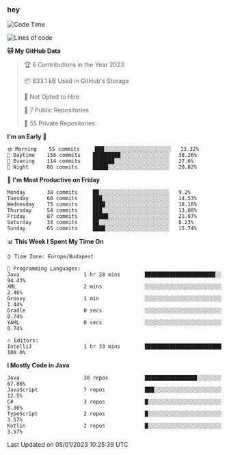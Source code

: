 ### hey

<!--START_SECTION:waka-->
![Code Time](http://img.shields.io/badge/Code%20Time-879%20hrs%2015%20mins-blue)

![Lines of code](https://img.shields.io/badge/From%20Hello%20World%20I%27ve%20Written-650%20Thousand%20lines%20of%20code-blue)

**🐱 My GitHub Data** 

> 🏆 6 Contributions in the Year 2023
 > 
> 📦 833.1 kB Used in GitHub's Storage 
 > 
> 🚫 Not Opted to Hire
 > 
> 📜 7 Public Repositories 
 > 
> 🔑 55 Private Repositories  
 > 
**I'm an Early 🐤** 

```text
🌞 Morning    55 commits     ███░░░░░░░░░░░░░░░░░░░░░░   13.32% 
🌆 Daytime    158 commits    █████████░░░░░░░░░░░░░░░░   38.26% 
🌃 Evening    114 commits    ███████░░░░░░░░░░░░░░░░░░   27.6% 
🌙 Night      86 commits     █████░░░░░░░░░░░░░░░░░░░░   20.82%

```
📅 **I'm Most Productive on Friday** 

```text
Monday       38 commits     ██░░░░░░░░░░░░░░░░░░░░░░░   9.2% 
Tuesday      60 commits     ███░░░░░░░░░░░░░░░░░░░░░░   14.53% 
Wednesday    75 commits     ████░░░░░░░░░░░░░░░░░░░░░   18.16% 
Thursday     54 commits     ███░░░░░░░░░░░░░░░░░░░░░░   13.08% 
Friday       87 commits     █████░░░░░░░░░░░░░░░░░░░░   21.07% 
Saturday     34 commits     ██░░░░░░░░░░░░░░░░░░░░░░░   8.23% 
Sunday       65 commits     ████░░░░░░░░░░░░░░░░░░░░░   15.74%

```


📊 **This Week I Spent My Time On** 

```text
⌚︎ Time Zone: Europe/Budapest

💬 Programming Languages: 
Java                     1 hr 28 mins        ███████████████████████░░   94.43% 
XML                      2 mins              ░░░░░░░░░░░░░░░░░░░░░░░░░   2.46% 
Groovy                   1 min               ░░░░░░░░░░░░░░░░░░░░░░░░░   1.44% 
Gradle                   0 secs              ░░░░░░░░░░░░░░░░░░░░░░░░░   0.74% 
YAML                     0 secs              ░░░░░░░░░░░░░░░░░░░░░░░░░   0.74%

🔥 Editors: 
IntelliJ                 1 hr 33 mins        █████████████████████████   100.0%

```

**I Mostly Code in Java** 

```text
Java                     38 repos            █████████████████░░░░░░░░   67.86% 
JavaScript               7 repos             ███░░░░░░░░░░░░░░░░░░░░░░   12.5% 
C#                       3 repos             █░░░░░░░░░░░░░░░░░░░░░░░░   5.36% 
TypeScript               2 repos             █░░░░░░░░░░░░░░░░░░░░░░░░   3.57% 
Kotlin                   2 repos             █░░░░░░░░░░░░░░░░░░░░░░░░   3.57%

```



 Last Updated on 05/01/2023 10:25:39 UTC
<!--END_SECTION:waka-->
